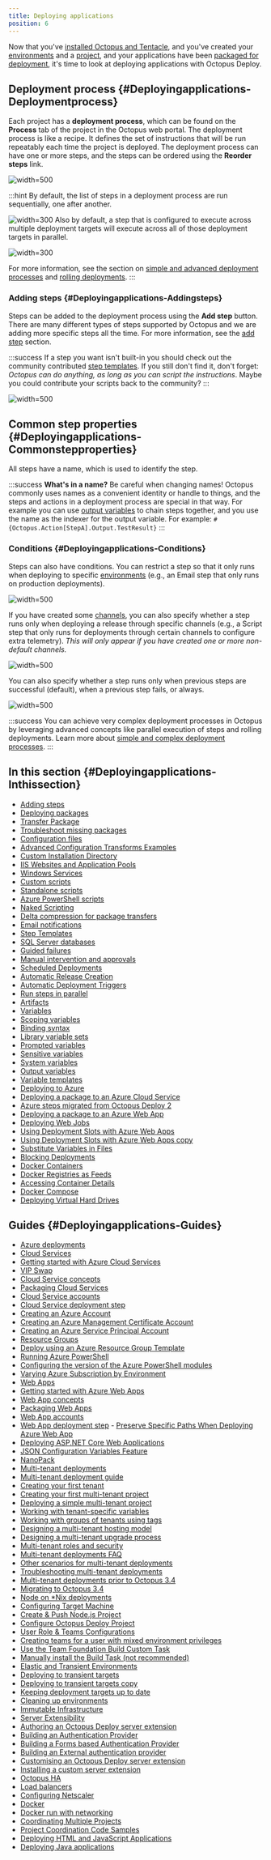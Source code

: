 ```yaml
---
title: Deploying applications
position: 6
---
```


Now that you've [installed Octopus and Tentacle](/docs/installation/index.md), and you've created your [environments](/docs/key-concepts/environments/index.md) and a [project](/docs/key-concepts/projects/index.md), and your applications have been [packaged for deployment](/docs/packaging-applications/index.md), it's time to look at deploying applications with Octopus Deploy.

## Deployment process {#Deployingapplications-Deploymentprocess}

Each project has a **deployment process**, which can be found on the **Process** tab of the project in the Octopus web portal. The deployment process is like a recipe. It defines the set of instructions that will be run repeatably each time the project is deployed. The deployment process can have one or more steps, and the steps can be ordered using the **Reorder steps** link.

![](/docs/images/3048075/3277619.png "width=500")

:::hint
By default, the list of steps in a deployment process are run sequentially, one after another.

![](/docs/images/3048075/5865849.png "width=300")
Also by default, a step that is configured to execute across multiple deployment targets will execute across all of those deployment targets in parallel.

![](/docs/images/3048075/5865850.png "width=300")

For more information, see the section on [simple and advanced deployment processes](/docs/key-concepts/projects/deployment-processes.md) and [rolling deployments](/docs/patterns/rolling-deployments.md).
:::

### Adding steps {#Deployingapplications-Addingsteps}

Steps can be added to the deployment process using the **Add step** button. There are many different types of steps supported by Octopus and we are adding more specific steps all the time. For more information, see the [add step](/docs/deploying-applications/adding-steps.md) section.

:::success
If a step you want isn't built-in you should check out the community contributed [step templates](/docs/deploying-applications/step-templates.md). If you still don't find it, don't forget: *Octopus can do anything, as long as you can script the instructions*. Maybe you could contribute your scripts back to the community?
:::

![](/docs/images/5671696/5865900.png "width=500")

## Common step properties {#Deployingapplications-Commonstepproperties}

All steps have a name, which is used to identify the step.

:::success
**What&#39;s in a name?**
Be careful when changing names! Octopus commonly uses names as a convenient identity or handle to things, and the steps and actions in a deployment process are special in that way. For example you can use [output variables](/docs/deploying-applications/variables/output-variables.md) to chain steps together, and you use the name as the indexer for the output variable. For example: `#{Octopus.Action[StepA].Output.TestResult}`
:::

### Conditions {#Deployingapplications-Conditions}

Steps can also have conditions. You can restrict a step so that it only runs when deploying to specific [environments](/docs/key-concepts/environments/index.md) (e.g., an Email step that only runs on production deployments).

![](/docs/images/3048075/3277617.png?effects=drop-shadow "width=500")

If you have created some [channels](/docs/key-concepts/projects/channels.md), you can also specify whether a step runs only when deploying a release through specific channels (e.g., a Script step that only runs for deployments through certain channels to configure extra telemetry). *This will only appear if you have created one or more non-default channels.*

![](/docs/images/3048075/3278573.png?effects=drop-shadow "width=500")

You can also specify whether a step runs only when previous steps are successful (default), when a previous step fails, or always.

![](/docs/images/3048075/3277616.png?effects=drop-shadow "width=500")

:::success
You can achieve very complex deployment processes in Octopus by leveraging advanced concepts like parallel execution of steps and rolling deployments. Learn more about [simple and complex deployment processes](/docs/key-concepts/projects/deployment-processes.md).
:::

## In this section {#Deployingapplications-Inthissection}

- [Adding steps](/docs/deploying-applications/adding-steps.md)
- [Deploying packages](/docs/deploying-applications/deploying-packages/index.md)
 - [Transfer Package](/docs/deploying-applications/deploying-packages/transfer-package.md)
 - [Troubleshoot missing packages](/docs/deploying-applications/deploying-packages/troubleshoot-missing-packages.md)
- [Configuration files](/docs/deploying-applications/configuration-files/index.md)
 - [Advanced Configuration Transforms Examples](/docs/deploying-applications/configuration-files/advanced-configuration-transforms-examples.md)
- [Custom Installation Directory](/docs/deploying-applications/custom-installation-directory.md)
- [IIS Websites and Application Pools](/docs/deploying-applications/iis-websites-and-application-pools.md)
- [Windows Services](/docs/deploying-applications/windows-services.md)
- [Custom scripts](/docs/deploying-applications/custom-scripts/index.md)
 - [Standalone scripts](/docs/deploying-applications/custom-scripts/standalone-scripts.md)
 - [Azure PowerShell scripts](/docs/deploying-applications/custom-scripts/azure-powershell-scripts.md)
 - [Naked Scripting](/docs/deploying-applications/custom-scripts/naked-scripting.md)
- [Delta compression for package transfers](/docs/deploying-applications/delta-compression-for-package-transfers.md)
- [Email notifications](/docs/deploying-applications/email-notifications.md)
- [Step Templates](/docs/deploying-applications/step-templates.md)
- [SQL Server databases](/docs/deploying-applications/sql-server-databases.md)
- [Guided failures](/docs/deploying-applications/guided-failures.md)
- [Manual intervention and approvals](/docs/deploying-applications/manual-intervention-and-approvals.md)
- [Scheduled Deployments](/docs/deploying-applications/scheduled-deployments.md)
- [Automatic Release Creation](/docs/deploying-applications/automatic-release-creation.md)
- [Automatic Deployment Triggers](/docs/deploying-applications/automatic-deployment-triggers.md)
- [Run steps in parallel](/docs/deploying-applications/run-steps-in-parallel.md)
- [Artifacts](/docs/deploying-applications/artifacts.md)
- [Variables](/docs/deploying-applications/variables/index.md)
 - [Scoping variables](/docs/deploying-applications/variables/scoping-variables.md)
 - [Binding syntax](/docs/deploying-applications/variables/binding-syntax.md)
 - [Library variable sets](/docs/deploying-applications/variables/library-variable-sets.md)
 - [Prompted variables](/docs/deploying-applications/variables/prompted-variables.md)
 - [Sensitive variables](/docs/deploying-applications/variables/sensitive-variables.md)
 - [System variables](/docs/deploying-applications/variables/system-variables.md)
 - [Output variables](/docs/deploying-applications/variables/output-variables.md)
 - [Variable templates](/docs/deploying-applications/variables/variable-templates.md)
- [Deploying to Azure](/docs/deploying-applications/deploying-to-azure/index.md)
 - [Deploying a package to an Azure Cloud Service](/docs/deploying-applications/deploying-to-azure/deploying-a-package-to-an-azure-cloud-service/index.md)
  - [Azure steps migrated from Octopus Deploy 2](/docs/deploying-applications/deploying-to-azure/deploying-a-package-to-an-azure-cloud-service/azure-steps-migrated-from-octopus-deploy-2.md)
 - [Deploying a package to an Azure Web App](/docs/deploying-applications/deploying-to-azure/deploying-a-package-to-an-azure-web-app/index.md)
  - [Deploying Web Jobs](/docs/deploying-applications/deploying-to-azure/deploying-a-package-to-an-azure-web-app/deploying-web-jobs.md)
  - [Using Deployment Slots with Azure Web Apps](/docs/deploying-applications/deploying-to-azure/deploying-a-package-to-an-azure-web-app/using-deployment-slots-with-azure-web-apps.md)
  - [Using Deployment Slots with Azure Web Apps copy](/docs/deploying-applications/deploying-to-azure/deploying-a-package-to-an-azure-web-app/using-deployment-slots-with-azure-web-apps-copy.md)
- [Substitute Variables in Files](/docs/deploying-applications/substitute-variables-in-files.md)
- [Blocking Deployments](/docs/deploying-applications/blocking-deployments.md)
- [Docker Containers](/docs/deploying-applications/docker-containers/index.md)
 - [Docker Registries as Feeds](/docs/deploying-applications/docker-containers/docker-registries-as-feeds.md)
 - [Accessing Container Details](/docs/deploying-applications/docker-containers/accessing-container-details.md)
 - [Docker Compose](/docs/deploying-applications/docker-containers/docker-compose.md)
- [Deploying Virtual Hard Drives](/docs/deploying-applications/deploying-virtual-hard-drives.md)

## Guides {#Deployingapplications-Guides}

- [Azure deployments](/docs/guides/azure-deployments/index.md)
 - [Cloud Services](/docs/guides/azure-deployments/cloud-services/index.md)
  - [Getting started with Azure Cloud Services](/docs/guides/azure-deployments/cloud-services/getting-started-with-azure-cloud-services.md)
  - [VIP Swap](/docs/guides/azure-deployments/cloud-services/vip-swap.md)
  - [Cloud Service concepts](/docs/guides/azure-deployments/cloud-services/cloud-service-concepts/index.md)
   - [Packaging Cloud Services](/docs/guides/azure-deployments/cloud-services/cloud-service-concepts/packaging-cloud-services.md)
   - [Cloud Service accounts](/docs/guides/azure-deployments/cloud-services/cloud-service-concepts/cloud-service-accounts.md)
   - [Cloud Service deployment step](/docs/guides/azure-deployments/cloud-services/cloud-service-concepts/cloud-service-deployment-step.md)
 - [Creating an Azure Account](/docs/guides/azure-deployments/creating-an-azure-account/index.md)
  - [Creating an Azure Management Certificate Account](/docs/guides/azure-deployments/creating-an-azure-account/creating-an-azure-management-certificate-account.md)
  - [Creating an Azure Service Principal Account](/docs/guides/azure-deployments/creating-an-azure-account/creating-an-azure-service-principal-account.md)
 - [Resource Groups](/docs/guides/azure-deployments/resource-groups/index.md)
  - [Deploy using an Azure Resource Group Template](/docs/guides/azure-deployments/resource-groups/deploy-using-an-azure-resource-group-template.md)
 - [Running Azure PowerShell](/docs/guides/azure-deployments/running-azure-powershell/index.md)
  - [Configuring the version of the Azure PowerShell modules](/docs/guides/azure-deployments/running-azure-powershell/configuring-the-version-of-the-azure-powershell-modules.md)
 - [Varying Azure Subscription by Environment](/docs/guides/azure-deployments/varying-azure-subscription-by-environment.md)
 - [Web Apps](/docs/guides/azure-deployments/web-apps/index.md)
  - [Getting started with Azure Web Apps](/docs/guides/azure-deployments/web-apps/getting-started-with-azure-web-apps.md)
  - [Web App concepts](/docs/guides/azure-deployments/web-apps/web-app-concepts/index.md)
   - [Packaging Web Apps](/docs/guides/azure-deployments/web-apps/web-app-concepts/packaging-web-apps.md)
   - [Web App accounts](/docs/guides/azure-deployments/web-apps/web-app-concepts/web-app-accounts.md)
   - [Web App deployment step](/docs/guides/azure-deployments/web-apps/web-app-concepts/web-app-deployment-step/index.md)
    - [Preserve Specific Paths When Deploying Azure Web App](/docs/guides/azure-deployments/web-apps/web-app-concepts/web-app-deployment-step/preserve-specific-paths-when-deploying-azure-web-app.md)
- [Deploying ASP.NET Core Web Applications](/docs/guides/deploying-asp.net-core-web-applications/index.md)
 - [JSON Configuration Variables Feature](/docs/guides/deploying-asp.net-core-web-applications/json-configuration-variables-feature.md)
 - [NanoPack](/docs/guides/deploying-asp.net-core-web-applications/nanopack.md)
- [Multi-tenant deployments](/docs/guides/multi-tenant-deployments/index.md)
 - [Multi-tenant deployment guide](/docs/guides/multi-tenant-deployments/multi-tenant-deployment-guide/index.md)
  - [Creating your first tenant](/docs/guides/multi-tenant-deployments/multi-tenant-deployment-guide/creating-your-first-tenant.md)
  - [Creating your first multi-tenant project](/docs/guides/multi-tenant-deployments/multi-tenant-deployment-guide/creating-your-first-multi-tenant-project.md)
  - [Deploying a simple multi-tenant project](/docs/guides/multi-tenant-deployments/multi-tenant-deployment-guide/deploying-a-simple-multi-tenant-project.md)
  - [Working with tenant-specific variables](/docs/guides/multi-tenant-deployments/multi-tenant-deployment-guide/working-with-tenant-specific-variables.md)
  - [Working with groups of tenants using tags](/docs/guides/multi-tenant-deployments/multi-tenant-deployment-guide/working-with-groups-of-tenants-using-tags.md)
  - [Designing a multi-tenant hosting model](/docs/guides/multi-tenant-deployments/multi-tenant-deployment-guide/designing-a-multi-tenant-hosting-model.md)
  - [Designing a multi-tenant upgrade process](/docs/guides/multi-tenant-deployments/multi-tenant-deployment-guide/designing-a-multi-tenant-upgrade-process.md)
  - [Multi-tenant roles and security](/docs/guides/multi-tenant-deployments/multi-tenant-deployment-guide/multi-tenant-roles-and-security.md)
 - [Multi-tenant deployments FAQ](/docs/guides/multi-tenant-deployments/multi-tenant-deployments-faq.md)
 - [Other scenarios for multi-tenant deployments](/docs/guides/multi-tenant-deployments/other-scenarios-for-multi-tenant-deployments.md)
 - [Troubleshooting multi-tenant deployments](/docs/guides/multi-tenant-deployments/troubleshooting-multi-tenant-deployments.md)
 - [Multi-tenant deployments prior to Octopus 3.4](/docs/guides/multi-tenant-deployments/multi-tenant-deployments-prior-to-octopus-3.4/index.md)
  - [Migrating to Octopus 3.4](/docs/guides/multi-tenant-deployments/multi-tenant-deployments-prior-to-octopus-3.4/migrating-to-octopus-3.4.md)
- [Node on \*Nix deployments](/docs/guides/node-on-nix-deployments/index.md)
 - [Configuring Target Machine](/docs/guides/node-on-nix-deployments/configuring-target-machine.md)
 - [Create & Push Node.js Project](/docs/guides/node-on-nix-deployments/create-&-push-node.js-project.md)
 - [Configure Octopus Deploy Project](/docs/guides/node-on-nix-deployments/configure-octopus-deploy-project.md)
- [User Role & Teams Configurations](/docs/guides/user-role-&-teams-configurations/index.md)
 - [Creating teams for a user with mixed environment privileges](/docs/guides/user-role-&-teams-configurations/creating-teams-for-a-user-with-mixed-environment-privileges.md)
- [Use the Team Foundation Build Custom Task](/docs/guides/use-the-team-foundation-build-custom-task/index.md)
 - [Manually install the Build Task (not recommended)](/docs/guides/use-the-team-foundation-build-custom-task/manually-install-the-build-task-(not-recommended).md)
- [Elastic and Transient Environments](/docs/guides/elastic-and-transient-environments/index.md)
 - [Deploying to transient targets](/docs/guides/elastic-and-transient-environments/deploying-to-transient-targets.md)
 - [Deploying to transient targets copy](/docs/guides/elastic-and-transient-environments/deploying-to-transient-targets-copy.md)
 - [Keeping deployment targets up to date](/docs/guides/elastic-and-transient-environments/keeping-deployment-targets-up-to-date.md)
 - [Cleaning up environments](/docs/guides/elastic-and-transient-environments/cleaning-up-environments.md)
 - [Immutable Infrastructure](/docs/guides/elastic-and-transient-environments/immutable-infrastructure.md)
- [Server Extensibility](/docs/guides/server-extensibility/index.md)
 - [Authoring an Octopus Deploy server extension](/docs/guides/server-extensibility/authoring-an-octopus-deploy-server-extension.md)
 - [Building an Authentication Provider](/docs/guides/server-extensibility/building-an-authentication-provider/index.md)
  - [Building a Forms based Authentication Provider](/docs/guides/server-extensibility/building-an-authentication-provider/building-a-forms-based-authentication-provider.md)
  - [Building an External authentication provider](/docs/guides/server-extensibility/building-an-authentication-provider/building-an-external-authentication-provider.md)
 - [Customising an Octopus Deploy server extension](/docs/guides/server-extensibility/customising-an-octopus-deploy-server-extension.md)
 - [Installing a custom server extension](/docs/guides/server-extensibility/installing-a-custom-server-extension.md)
- [Octopus HA](/docs/guides/octopus-ha/index.md)
 - [Load balancers](/docs/guides/octopus-ha/load-balancers/index.md)
  - [Configuring Netscaler](/docs/guides/octopus-ha/load-balancers/configuring-netscaler.md)
- [Docker](/docs/guides/docker/index.md)
 - [Docker run with networking](/docs/guides/docker/docker-run-with-networking.md)
- [Coordinating Multiple Projects](/docs/guides/coordinating-multiple-projects/index.md)
 - [Project Coordination Code Samples](/docs/guides/coordinating-multiple-projects/project-coordination-code-samples.md)
- [Deploying HTML and JavaScript Applications](/docs/guides/deploying-html-and-javascript-applications.md)
- [Deploying Java applications](/docs/guides/deploying-java-applications.md)
